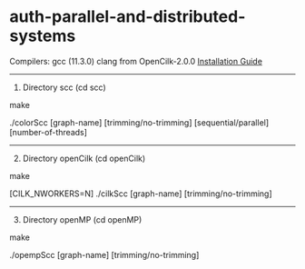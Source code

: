 # auth-parallel-and-distributed-systems

Compilers:
gcc (11.3.0)
clang from OpenCilk-2.0.0 [Installation Guide](https://www.opencilk.org/doc/users-guide/install/)

---

1. Directory scc (cd scc)

make

./colorScc [graph-name] [trimming/no-trimming] [sequential/parallel] [number-of-threads]

---

2. Directory openCilk (cd openCilk)

make

[CILK_NWORKERS=N] ./cilkScc [graph-name] [trimming/no-trimming]

---

3. Directory openMP (cd openMP)

make

./opempScc [graph-name] [trimming/no-trimming]
